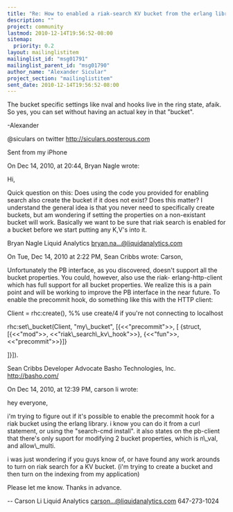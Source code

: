 ```yaml
---
title: "Re: How to enabled a riak-search KV bucket from the erlang library"
description: ""
project: community
lastmod: 2010-12-14T19:56:52-08:00
sitemap:
  priority: 0.2
layout: mailinglistitem
mailinglist_id: "msg01791"
mailinglist_parent_id: "msg01790"
author_name: "Alexander Sicular"
project_section: "mailinglistitem"
sent_date: 2010-12-14T19:56:52-08:00
---
```



The bucket specific settings like nval and hooks live in the ring 
state, afaik. So yes, you can set without having an actual key in that 
"bucket".


-Alexander


@siculars on twitter
http://siculars.posterous.com

Sent from my iPhone

On Dec 14, 2010, at 20:44, Bryan Nagle 
 wrote:

Hi,

Quick question on this: Does using the code you provided for 
enabling search also create the bucket if it does not exist? Does 
this matter? I understand the general idea is that you never need 
to specifically create buckets, but am wondering if setting the 
properties on a non-existant bucket will work. Basically we want to 
be sure that riak search is enabled for a bucket before we start 
putting any K,V's into it.


Bryan Nagle
Liquid Analytics
bryan.na...@liquidanalytics.com


On Tue, Dec 14, 2010 at 2:22 PM, Sean Cribbs  wrote:
Carson,

Unfortunately the PB interface, as you discovered, doesn't support 
all the bucket properties. You could, however, also use the riak- 
erlang-http-client which has full support for all bucket properties. 
We realize this is a pain point and will be working to improve the 
PB interface in the near future. To enable the precommit hook, do 
something like this with the HTTP client:


Client = rhc:create(), %% use create/4 if you're not connecting to 
localhost

rhc:set\\_bucket(Client, "my\\_bucket", [{&lt;&lt;"precommit"&gt;&gt;, [
 {struct, [{&lt;&lt;"mod"&gt;&gt;, &lt;&lt;"riak\\_search\\_kv\\_hook"&gt;&gt;}, {&lt;&lt;"fun"&gt;&gt;, 
&lt;&lt;"precommit"&gt;&gt;}]}

 ]}]).

Sean Cribbs 
Developer Advocate
Basho Technologies, Inc.
http://basho.com/

On Dec 14, 2010, at 12:39 PM, carson li wrote:


hey everyone,

i'm trying to figure out if it's possible to enable the precommit 
hook for a riak bucket using the erlang library. i know you can do 
it from a curl statement, or using the "search-cmd install". it 
also states on the pb-client that there's only suport for modifying 
2 bucket properties, which is n\\_val, and allow\\_multi.


i was just wondering if you guys know of, or have found any work 
arounds to turn on riak search for a KV bucket. (i'm trying to 
create a bucket and then turn on the indexing from my application)


Please let me know. Thanks in advance.

--
Carson Li
Liquid Analytics
carson...@liquidanalytics.com
647-273-1024


